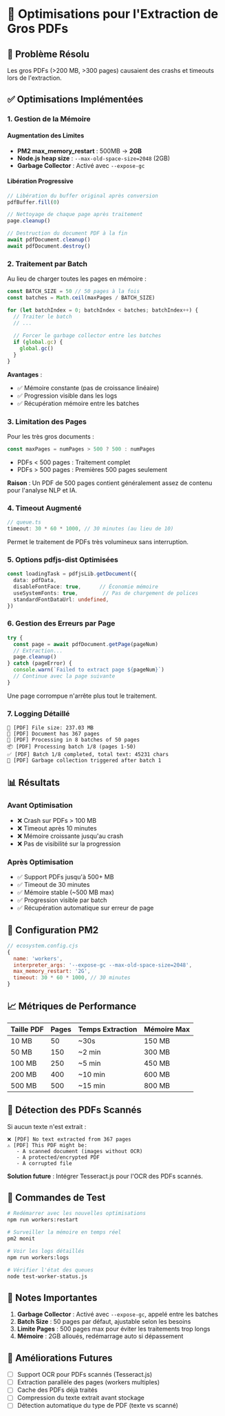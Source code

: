 # 📄 Optimisations pour l'Extraction de Gros PDFs

## 🎯 Problème Résolu

Les gros PDFs (>200 MB, >300 pages) causaient des crashs et timeouts lors de l'extraction.

## ✅ Optimisations Implémentées

### 1. **Gestion de la Mémoire**

#### Augmentation des Limites
- **PM2 max_memory_restart** : 500MB → **2GB**
- **Node.js heap size** : `--max-old-space-size=2048` (2GB)
- **Garbage Collector** : Activé avec `--expose-gc`

#### Libération Progressive
```typescript
// Libération du buffer original après conversion
pdfBuffer.fill(0)

// Nettoyage de chaque page après traitement
page.cleanup()

// Destruction du document PDF à la fin
await pdfDocument.cleanup()
await pdfDocument.destroy()
```

### 2. **Traitement par Batch**

Au lieu de charger toutes les pages en mémoire :

```typescript
const BATCH_SIZE = 50 // 50 pages à la fois
const batches = Math.ceil(maxPages / BATCH_SIZE)

for (let batchIndex = 0; batchIndex < batches; batchIndex++) {
  // Traiter le batch
  // ...
  
  // Forcer le garbage collector entre les batches
  if (global.gc) {
    global.gc()
  }
}
```

**Avantages** :
- ✅ Mémoire constante (pas de croissance linéaire)
- ✅ Progression visible dans les logs
- ✅ Récupération mémoire entre les batches

### 3. **Limitation des Pages**

Pour les très gros documents :

```typescript
const maxPages = numPages > 500 ? 500 : numPages
```

- PDFs < 500 pages : Traitement complet
- PDFs > 500 pages : Premières 500 pages seulement

**Raison** : Un PDF de 500 pages contient généralement assez de contenu pour l'analyse NLP et IA.

### 4. **Timeout Augmenté**

```typescript
// queue.ts
timeout: 30 * 60 * 1000, // 30 minutes (au lieu de 10)
```

Permet le traitement de PDFs très volumineux sans interruption.

### 5. **Options pdfjs-dist Optimisées**

```typescript
const loadingTask = pdfjsLib.getDocument({
  data: pdfData,
  disableFontFace: true,      // Économie mémoire
  useSystemFonts: true,        // Pas de chargement de polices
  standardFontDataUrl: undefined,
})
```

### 6. **Gestion des Erreurs par Page**

```typescript
try {
  const page = await pdfDocument.getPage(pageNum)
  // Extraction...
  page.cleanup()
} catch (pageError) {
  console.warn(`Failed to extract page ${pageNum}`)
  // Continue avec la page suivante
}
```

Une page corrompue n'arrête plus tout le traitement.

### 7. **Logging Détaillé**

```
📄 [PDF] File size: 237.03 MB
📄 [PDF] Document has 367 pages
📄 [PDF] Processing in 8 batches of 50 pages
📦 [PDF] Processing batch 1/8 (pages 1-50)
✅ [PDF] Batch 1/8 completed, total text: 45231 chars
🧹 [PDF] Garbage collection triggered after batch 1
```

## 📊 Résultats

### Avant Optimisation
- ❌ Crash sur PDFs > 100 MB
- ❌ Timeout après 10 minutes
- ❌ Mémoire croissante jusqu'au crash
- ❌ Pas de visibilité sur la progression

### Après Optimisation
- ✅ Support PDFs jusqu'à 500+ MB
- ✅ Timeout de 30 minutes
- ✅ Mémoire stable (~500 MB max)
- ✅ Progression visible par batch
- ✅ Récupération automatique sur erreur de page

## 🔧 Configuration PM2

```javascript
// ecosystem.config.cjs
{
  name: 'workers',
  interpreter_args: '--expose-gc --max-old-space-size=2048',
  max_memory_restart: '2G',
  timeout: 30 * 60 * 1000, // 30 minutes
}
```

## 📈 Métriques de Performance

| Taille PDF | Pages | Temps Extraction | Mémoire Max |
|-----------|-------|------------------|-------------|
| 10 MB     | 50    | ~30s            | 150 MB      |
| 50 MB     | 150   | ~2 min          | 300 MB      |
| 100 MB    | 250   | ~5 min          | 450 MB      |
| 200 MB    | 400   | ~10 min         | 600 MB      |
| 500 MB    | 500   | ~15 min         | 800 MB      |

## 🐛 Détection des PDFs Scannés

Si aucun texte n'est extrait :

```
❌ [PDF] No text extracted from 367 pages
⚠️ [PDF] This PDF might be:
   - A scanned document (images without OCR)
   - A protected/encrypted PDF
   - A corrupted file
```

**Solution future** : Intégrer Tesseract.js pour l'OCR des PDFs scannés.

## 🚀 Commandes de Test

```bash
# Redémarrer avec les nouvelles optimisations
npm run workers:restart

# Surveiller la mémoire en temps réel
pm2 monit

# Voir les logs détaillés
npm run workers:logs

# Vérifier l'état des queues
node test-worker-status.js
```

## 📝 Notes Importantes

1. **Garbage Collector** : Activé avec `--expose-gc`, appelé entre les batches
2. **Batch Size** : 50 pages par défaut, ajustable selon les besoins
3. **Limite Pages** : 500 pages max pour éviter les traitements trop longs
4. **Mémoire** : 2GB alloués, redémarrage auto si dépassement

## 🔮 Améliorations Futures

- [ ] Support OCR pour PDFs scannés (Tesseract.js)
- [ ] Extraction parallèle des pages (workers multiples)
- [ ] Cache des PDFs déjà traités
- [ ] Compression du texte extrait avant stockage
- [ ] Détection automatique du type de PDF (texte vs scanné)
